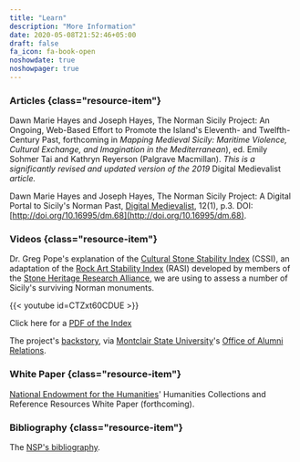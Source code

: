 ```yaml
---
title: "Learn"
description: "More Information"
date: 2020-05-08T21:52:46+05:00
draft: false
fa_icon: fa-book-open
noshowdate: true
noshowpager: true
---
```


### Articles {class="resource-item"} ###

Dawn Marie Hayes and Joseph Hayes, The Norman Sicily Project: An Ongoing, Web-Based Effort to Promote the Island's Eleventh- and Twelfth-Century Past, forthcoming in _Mapping Medieval Sicily: Maritime Violence, Cultural Exchange, and Imagination in the Mediterranean_), ed. Emily Sohmer Tai and Kathryn Reyerson (Palgrave Macmillan). _This is a significantly revised and updated version of the 2019_ Digital Medievalist _article._

Dawn Marie Hayes and Joseph Hayes, The Norman Sicily Project: A Digital Portal to Sicily's Norman Past, [Digital Medievalist](https://journal.digitalmedievalist.org/), 12(1), p.3. DOI: [http://doi.org/10.16995/dm.68](http://doi.org/10.16995/dm.68).

### Videos {class="resource-item"} ###

Dr. Greg Pope's explanation of the [Cultural Stone Stability Index](https://www.shralliance.com/cssi) (CSSI), an adaptation of the [Rock Art Stability Index](https://www.shralliance.com/rasi) (RASI) developed by members of the [Stone Heritage Research Alliance](https://www.shralliance.com/), we are using to assess a number of Sicily's surviving Norman monuments. 

{{< youtube id=CTZxt60CDUE >}}

Click here for a [PDF of the Index](/pdfs/cultural_stone_stability_index.pdf)

The project's [backstory](https://www.youtube.com/watch?v=YGKlwjaH-cw&feature=youtu.be), via [Montclair State University](http://montclair.edu/)'s [Office of Alumni Relations](https://www.montclair.edu/alumni/).

### White Paper {class="resource-item"} ###

[National Endowment for the Humanities](https://www.neh.gov/)' Humanities Collections and Reference Resources White Paper (forthcoming).

### Bibliography {class="resource-item"} ###

The [NSP's bibliography](https://www.zotero.org/groups/2199947/norman_sicily_project/library).